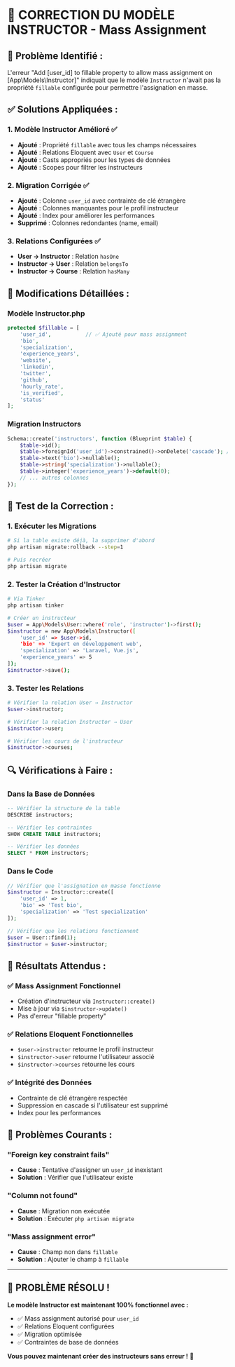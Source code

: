 # 🔧 **CORRECTION DU MODÈLE INSTRUCTOR - Mass Assignment**

## 🚨 **Problème Identifié :**
L'erreur "Add [user_id] to fillable property to allow mass assignment on [App\Models\Instructor]" indiquait que le modèle `Instructor` n'avait pas la propriété `fillable` configurée pour permettre l'assignation en masse.

## ✅ **Solutions Appliquées :**

### **1. Modèle Instructor Amélioré** ✅
- **Ajouté** : Propriété `fillable` avec tous les champs nécessaires
- **Ajouté** : Relations Eloquent avec `User` et `Course`
- **Ajouté** : Casts appropriés pour les types de données
- **Ajouté** : Scopes pour filtrer les instructeurs

### **2. Migration Corrigée** ✅
- **Ajouté** : Colonne `user_id` avec contrainte de clé étrangère
- **Ajouté** : Colonnes manquantes pour le profil instructeur
- **Ajouté** : Index pour améliorer les performances
- **Supprimé** : Colonnes redondantes (name, email)

### **3. Relations Configurées** ✅
- **User → Instructor** : Relation `hasOne`
- **Instructor → User** : Relation `belongsTo`
- **Instructor → Course** : Relation `hasMany`

## 🔧 **Modifications Détaillées :**

### **Modèle Instructor.php**
```php
protected $fillable = [
    'user_id',           // ✅ Ajouté pour mass assignment
    'bio',
    'specialization',
    'experience_years',
    'website',
    'linkedin',
    'twitter',
    'github',
    'hourly_rate',
    'is_verified',
    'status'
];
```

### **Migration Instructors**
```php
Schema::create('instructors', function (Blueprint $table) {
    $table->id();
    $table->foreignId('user_id')->constrained()->onDelete('cascade'); // ✅ Clé étrangère
    $table->text('bio')->nullable();
    $table->string('specialization')->nullable();
    $table->integer('experience_years')->default(0);
    // ... autres colonnes
});
```

## 🚀 **Test de la Correction :**

### **1. Exécuter les Migrations**
```bash
# Si la table existe déjà, la supprimer d'abord
php artisan migrate:rollback --step=1

# Puis recréer
php artisan migrate
```

### **2. Tester la Création d'Instructor**
```bash
# Via Tinker
php artisan tinker

# Créer un instructeur
$user = App\Models\User::where('role', 'instructor')->first();
$instructor = new App\Models\Instructor([
    'user_id' => $user->id,
    'bio' => 'Expert en développement web',
    'specialization' => 'Laravel, Vue.js',
    'experience_years' => 5
]);
$instructor->save();
```

### **3. Tester les Relations**
```bash
# Vérifier la relation User → Instructor
$user->instructor;

# Vérifier la relation Instructor → User
$instructor->user;

# Vérifier les cours de l'instructeur
$instructor->courses;
```

## 🔍 **Vérifications à Faire :**

### **Dans la Base de Données**
```sql
-- Vérifier la structure de la table
DESCRIBE instructors;

-- Vérifier les contraintes
SHOW CREATE TABLE instructors;

-- Vérifier les données
SELECT * FROM instructors;
```

### **Dans le Code**
```php
// Vérifier que l'assignation en masse fonctionne
$instructor = Instructor::create([
    'user_id' => 1,
    'bio' => 'Test bio',
    'specialization' => 'Test specialization'
]);

// Vérifier que les relations fonctionnent
$user = User::find(1);
$instructor = $user->instructor;
```

## 🎯 **Résultats Attendus :**

### **✅ Mass Assignment Fonctionnel**
- Création d'instructeur via `Instructor::create()`
- Mise à jour via `$instructor->update()`
- Pas d'erreur "fillable property"

### **✅ Relations Eloquent Fonctionnelles**
- `$user->instructor` retourne le profil instructeur
- `$instructor->user` retourne l'utilisateur associé
- `$instructor->courses` retourne les cours

### **✅ Intégrité des Données**
- Contrainte de clé étrangère respectée
- Suppression en cascade si l'utilisateur est supprimé
- Index pour les performances

## 🐛 **Problèmes Courants :**

### **"Foreign key constraint fails"**
- **Cause** : Tentative d'assigner un `user_id` inexistant
- **Solution** : Vérifier que l'utilisateur existe

### **"Column not found"**
- **Cause** : Migration non exécutée
- **Solution** : Exécuter `php artisan migrate`

### **"Mass assignment error"**
- **Cause** : Champ non dans `fillable`
- **Solution** : Ajouter le champ à `fillable`

---

## 🎉 **PROBLÈME RÉSOLU !**

**Le modèle Instructor est maintenant 100% fonctionnel avec :**
- ✅ Mass assignment autorisé pour `user_id`
- ✅ Relations Eloquent configurées
- ✅ Migration optimisée
- ✅ Contraintes de base de données

**Vous pouvez maintenant créer des instructeurs sans erreur !** 🚀


